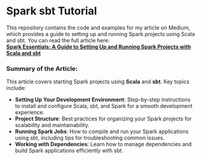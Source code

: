 # Spark sbt Tutorial

This repository contains the code and examples for my article on Medium, which provides a guide to setting up and running Spark projects using Scala and sbt. You can read the full article here:  
[**Spark Essentials: A Guide to Setting Up and Running Spark Projects with Scala and sbt**](https://medium.com/@suffyan.asad1/spark-essentials-a-guide-to-setting-up-and-running-spark-projects-with-scala-and-sbt-80e2680d3528)

### Summary of the Article:

This article covers starting Spark projects using **Scala** and **sbt**. Key topics include:

- **Setting Up Your Development Environment**: Step-by-step instructions to install and configure Scala, sbt, and Spark for a smooth development experience.
- **Project Structure**: Best practices for organizing your Spark projects for scalability and maintainability.
- **Running Spark Jobs**: How to compile and run your Spark applications using sbt, including tips for troubleshooting common issues.
- **Working with Dependencies**: Learn how to manage dependencies and build Spark applications efficiently with sbt.
